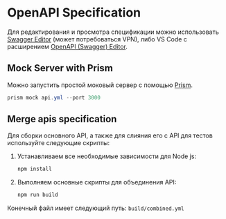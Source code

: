 # OpenAPI Specification

Для редактирования и просмотра спецификации можно использовать [Swagger Editor](https://editor.swagger.io/) (может потребоваться VPN), либо VS Code с расширением [OpenAPI (Swagger) Editor](https://marketplace.cursorapi.com/items?itemName=42Crunch.vscode-openapi).

## Mock Server with Prism

Можно запустить простой моковый сервер с помощью [Prism](https://github.com/stoplightio/prism).

```powershell
prism mock api.yml --port 3000
```
## Merge apis specification

Для сборки основного API, а также для слияния его с API для тестов используйте следующие скрипты:

1. Устанавливаем все необходимые зависимости для Node js:
    ```sh
    npm install
    ```
2. Выполняем основные скрипты для объединения API: 
    ```sh
    npm run build
    ```

Конечный файл имеет следующий путь: `build/combined.yml`